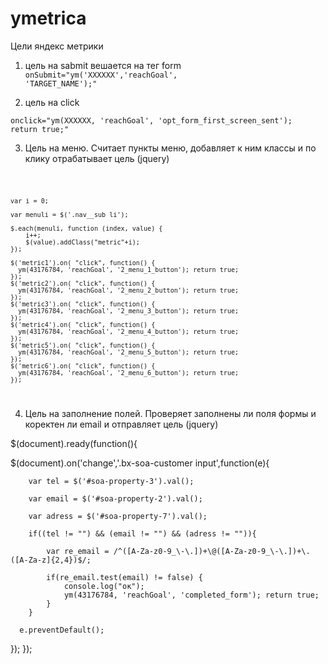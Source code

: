 # ymetrica
Цели яндекс метрики

1. цель на sabmit вешается на тег form
<code>onSubmit="ym('XXXXXX','reachGoal', 'TARGET_NAME');"</code>


2. цель на click 

<code>onclick="ym(XXXXXX, 'reachGoal', 'opt_form_first_screen_sent'); return true;"</code>


3. Цель на меню. Считает пункты меню, добавляет к ним классы и по клику отрабатывает цель (jquery)

<code>

	var i = 0;

	var menuli = $('.nav__sub li');

	$.each(menuli, function (index, value) {
		i++;
		$(value).addClass("metric"+i);
	});
	
	$('metric1').on( "click", function() {
	  ym(43176784, 'reachGoal', '2_menu_1_button'); return true;
	});
	$('metric2').on( "click", function() {
	  ym(43176784, 'reachGoal', '2_menu_2_button'); return true;
	});
	$('metric3').on( "click", function() {
	  ym(43176784, 'reachGoal', '2_menu_3_button'); return true;
	});
	$('metric4').on( "click", function() {
	  ym(43176784, 'reachGoal', '2_menu_4_button'); return true;
	});
	$('metric5').on( "click", function() {
	  ym(43176784, 'reachGoal', '2_menu_5_button'); return true;
	});
	$('metric6').on( "click", function() {
	  ym(43176784, 'reachGoal', '2_menu_6_button'); return true;
	});
</code>

4. Цель на заполнение полей. Проверяет заполнены ли поля формы и коректен ли email и отправляет цель (jquery)



$(document).ready(function(){

   $(document).on('change','.bx-soa-customer input',function(e){

		var tel = $('#soa-property-3').val();

		var email = $('#soa-property-2').val();

		var adress = $('#soa-property-7').val();

		if((tel != "") && (email != "") && (adress != "")){

			var re_email = /^([A-Za-z0-9_\-\.])+\@([A-Za-z0-9_\-\.])+\.([A-Za-z]{2,4})$/;
			
			if(re_email.test(email) != false) {
				console.log("ок");
				ym(43176784, 'reachGoal', 'completed_form'); return true;
			}
		}
		
      e.preventDefault();
   });
});

